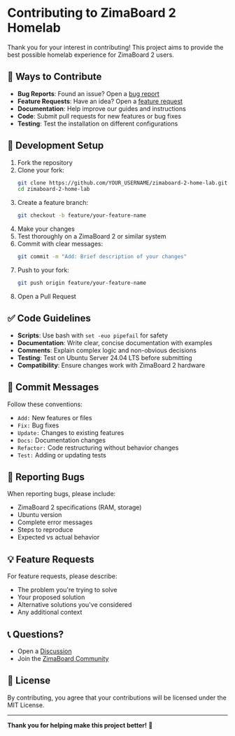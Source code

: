 # Contributing to ZimaBoard 2 Homelab

Thank you for your interest in contributing! This project aims to provide the best possible homelab experience for ZimaBoard 2 users.

## 🎯 Ways to Contribute

- **Bug Reports**: Found an issue? Open a [bug report](https://github.com/th3cavalry/zimaboard-2-home-lab/issues/new)
- **Feature Requests**: Have an idea? Open a [feature request](https://github.com/th3cavalry/zimaboard-2-home-lab/issues/new)
- **Documentation**: Help improve our guides and instructions
- **Code**: Submit pull requests for new features or bug fixes
- **Testing**: Test the installation on different configurations

## 🔧 Development Setup

1. Fork the repository
2. Clone your fork:
   ```bash
   git clone https://github.com/YOUR_USERNAME/zimaboard-2-home-lab.git
   cd zimaboard-2-home-lab
   ```
3. Create a feature branch:
   ```bash
   git checkout -b feature/your-feature-name
   ```
4. Make your changes
5. Test thoroughly on a ZimaBoard 2 or similar system
6. Commit with clear messages:
   ```bash
   git commit -m "Add: Brief description of your changes"
   ```
7. Push to your fork:
   ```bash
   git push origin feature/your-feature-name
   ```
8. Open a Pull Request

## ✅ Code Guidelines

- **Scripts**: Use bash with `set -euo pipefail` for safety
- **Documentation**: Write clear, concise documentation with examples
- **Comments**: Explain complex logic and non-obvious decisions
- **Testing**: Test on Ubuntu Server 24.04 LTS before submitting
- **Compatibility**: Ensure changes work with ZimaBoard 2 hardware

## 📝 Commit Messages

Follow these conventions:

- `Add:` New features or files
- `Fix:` Bug fixes
- `Update:` Changes to existing features
- `Docs:` Documentation changes
- `Refactor:` Code restructuring without behavior changes
- `Test:` Adding or updating tests

## 🐛 Reporting Bugs

When reporting bugs, please include:

- ZimaBoard 2 specifications (RAM, storage)
- Ubuntu version
- Complete error messages
- Steps to reproduce
- Expected vs actual behavior

## 💡 Feature Requests

For feature requests, please describe:

- The problem you're trying to solve
- Your proposed solution
- Alternative solutions you've considered
- Any additional context

## 📞 Questions?

- Open a [Discussion](https://github.com/th3cavalry/zimaboard-2-home-lab/discussions)
- Join the [ZimaBoard Community](https://community.zimaspace.com/)

## 📄 License

By contributing, you agree that your contributions will be licensed under the MIT License.

---

**Thank you for helping make this project better!** 🙏
